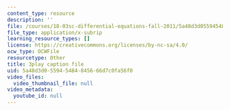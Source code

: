 ```yaml
---
content_type: resource
description: ''
file: /courses/18-03sc-differential-equations-fall-2011/5a48d3d055945484845666d7c0fa56f0_v4YcejwdQC0.vtt
file_type: application/x-subrip
learning_resource_types: []
license: https://creativecommons.org/licenses/by-nc-sa/4.0/
ocw_type: OCWFile
resourcetype: Other
title: 3play caption file
uid: 5a48d3d0-5594-5484-8456-66d7c0fa56f0
video_files:
  video_thumbnail_file: null
video_metadata:
  youtube_id: null
---
```


